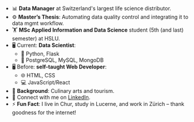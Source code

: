 - 📊 **Data Manager** at Switzerland's largest life science distributor.
- ⚙️ **Master’s Thesis**: Automating data quality control and integrating it to data mgmt workflow.
- 🏋️ **MSc Applied Information and Data Science** student (5th (and last) semester) at HSLU.
- 🖥️ Current:  **Data Scientist**:
  - 🐍 Python, Flask
  - 💾 PostgreSQL, MySQL, MongoDB
- 🖥️ Before: **self-taught Web Developer**:
  - 🌐 HTML, CSS
  - 💻 JavaScript/React
- 🍳 **Background**: Culinary arts and tourism.
- 📧 Connect with me on [LinkedIn](https://www.linkedin.com/in/jaronimas-snipas/).
- ⚡ **Fun Fact**: I live in Chur, study in Lucerne, and work in Zürich – thank goodness for the internet!

